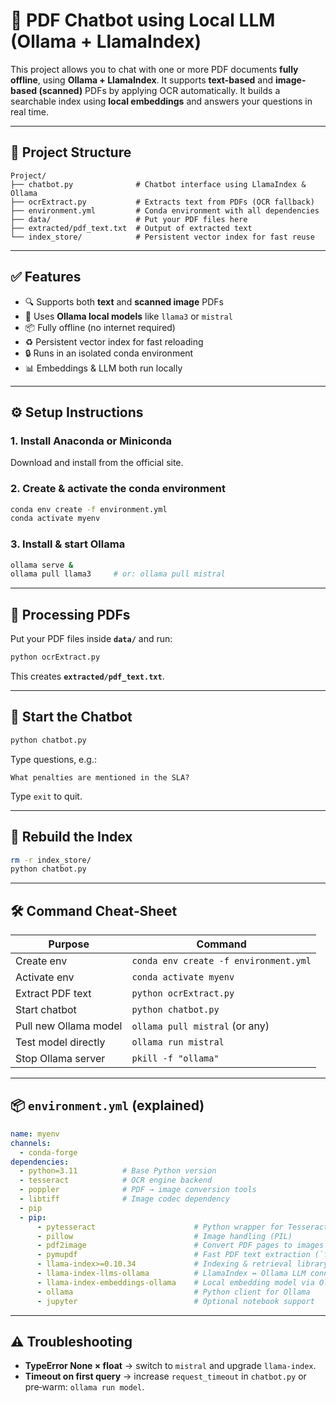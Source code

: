 
# 💬 PDF Chatbot using Local LLM (Ollama + LlamaIndex)

This project allows you to chat with one or more PDF documents **fully offline**, using **Ollama + LlamaIndex**. It supports **text-based** and **image-based (scanned)** PDFs by applying OCR automatically. It builds a searchable index using **local embeddings** and answers your questions in real time.

---

## 📁 Project Structure
```
Project/
├── chatbot.py              # Chatbot interface using LlamaIndex & Ollama
├── ocrExtract.py           # Extracts text from PDFs (OCR fallback)
├── environment.yml         # Conda environment with all dependencies
├── data/                   # Put your PDF files here
├── extracted/pdf_text.txt  # Output of extracted text
└── index_store/            # Persistent vector index for fast reuse
```

---

## ✅ Features

- 🔍 Supports both **text** and **scanned image** PDFs  
- 🧠 Uses **Ollama local models** like `llama3` or `mistral`  
- 📦 Fully offline (no internet required)  
- ♻️ Persistent vector index for fast reloading  
- 🔒 Runs in an isolated conda environment  
- 📊 Embeddings & LLM both run locally  

---

## ⚙️ Setup Instructions

### 1. Install Anaconda or Miniconda  
Download and install from the official site.

### 2. Create & activate the conda environment
```bash
conda env create -f environment.yml
conda activate myenv
```

### 3. Install & start Ollama
```bash
ollama serve &
ollama pull llama3     # or: ollama pull mistral
```

---

## 📝 Processing PDFs
Put your PDF files inside **`data/`** and run:
```bash
python ocrExtract.py
```
This creates **`extracted/pdf_text.txt`**.

---

## 🚀 Start the Chatbot
```bash
python chatbot.py
```

Type questions, e.g.:
```
What penalties are mentioned in the SLA?
```
Type `exit` to quit.

---

## 🔄 Rebuild the Index
```bash
rm -r index_store/
python chatbot.py
```

---

## 🛠 Command Cheat‑Sheet
| Purpose                      | Command                                    |
|------------------------------|--------------------------------------------|
| Create env                   | `conda env create -f environment.yml`      |
| Activate env                 | `conda activate myenv`                     |
| Extract PDF text             | `python ocrExtract.py`                     |
| Start chatbot                | `python chatbot.py`                        |
| Pull new Ollama model        | `ollama pull mistral` (or any)             |
| Test model directly          | `ollama run mistral`                       |
| Stop Ollama server           | `pkill -f "ollama"`                        |

---

## 📦 `environment.yml` (explained)
```yaml
name: myenv
channels:
  - conda-forge
dependencies:
  - python=3.11          # Base Python version
  - tesseract            # OCR engine backend
  - poppler              # PDF → image conversion tools
  - libtiff              # Image codec dependency
  - pip
  - pip:
      - pytesseract                      # Python wrapper for Tesseract
      - pillow                           # Image handling (PIL)
      - pdf2image                        # Convert PDF pages to images
      - pymupdf                          # Fast PDF text extraction (`fitz`)
      - llama-index>=0.10.34             # Indexing & retrieval library
      - llama-index-llms-ollama          # LlamaIndex ↔ Ollama LLM connector
      - llama-index-embeddings-ollama    # Local embedding model via Ollama
      - ollama                           # Python client for Ollama
      - jupyter                          # Optional notebook support
```

---

## ⚠️ Troubleshooting
- **TypeError None × float** → switch to `mistral` and upgrade `llama-index`.  
- **Timeout on first query** → increase `request_timeout` in `chatbot.py` or pre‑warm: `ollama run model`.
